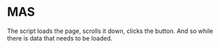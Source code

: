 <h1>MAS</h2>
<p>The script loads the page, scrolls it down, clicks the button. And so while there is data that needs to be loaded.</p>